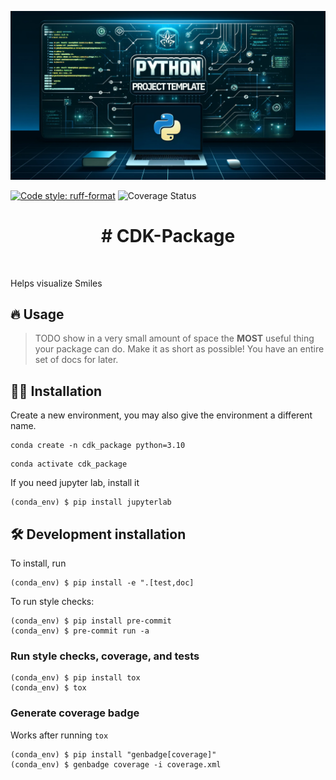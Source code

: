 ![Project Logo](assets/banner.png)

[![Code style: ruff-format](https://img.shields.io/badge/code%20style-ruff_format-6340ac.svg)](https://github.com/astral-sh/ruff)
![Coverage Status](https://raw.githubusercontent.com/octav19/CDK-Package/main/coverage-badge.svg)

<h1 align="center">
# CDK-Package
</h1>

<br>


Helps visualize Smiles

## 🔥 Usage

> TODO show in a very small amount of space the **MOST** useful thing your package can do.
> Make it as short as possible! You have an entire set of docs for later.

## 👩‍💻 Installation

Create a new environment, you may also give the environment a different name. 

```
conda create -n cdk_package python=3.10 
```

```
conda activate cdk_package
```

If you need jupyter lab, install it 

```
(conda_env) $ pip install jupyterlab
```


## 🛠️ Development installation

To install, run

```
(conda_env) $ pip install -e ".[test,doc]
```

To run style checks:

```
(conda_env) $ pip install pre-commit
(conda_env) $ pre-commit run -a
```

### Run style checks, coverage, and tests

```
(conda_env) $ pip install tox
(conda_env) $ tox
```

### Generate coverage badge

Works after running `tox`

```
(conda_env) $ pip install "genbadge[coverage]"
(conda_env) $ genbadge coverage -i coverage.xml
```


